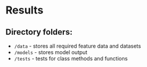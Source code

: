 # Results 

## Directory folders:

* `/data` - stores all required feature data and datasets
* `/models` - stores model output
* `/tests` - tests for class methods and functions

